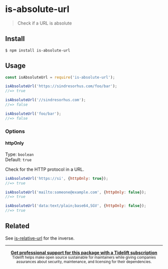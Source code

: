 # is-absolute-url

> Check if a URL is absolute


## Install

```
$ npm install is-absolute-url
```


## Usage

```js
const isAbsoluteUrl = require('is-absolute-url');

isAbsoluteUrl('https://sindresorhus.com/foo/bar');
//=> true

isAbsoluteUrl('//sindresorhus.com');
//=> false

isAbsoluteUrl('foo/bar');
//=> false
```

### Options

#### httpOnly

Type: `boolean`\
Default: `true`

Check for the HTTP protocol in a URL.

```js
isAbsoluteUrl('https://si', {httpOnly: true});
//=> true

isAbsoluteUrl('mailto:someone@example.com', {httpOnly: false});
//=> true

isAbsoluteUrl('data:text/plain;base64,SGV', {httpOnly: false});
//=> true
```


## Related

See [is-relative-url](https://github.com/sindresorhus/is-relative-url) for the inverse.


---

<div align="center">
	<b>
		<a href="https://tidelift.com/subscription/pkg/npm-is-absolute-url?utm_source=npm-is-absolute-url&utm_medium=referral&utm_campaign=readme">Get professional support for this package with a Tidelift subscription</a>
	</b>
	<br>
	<sub>
		Tidelift helps make open source sustainable for maintainers while giving companies<br>assurances about security, maintenance, and licensing for their dependencies.
	</sub>
</div>